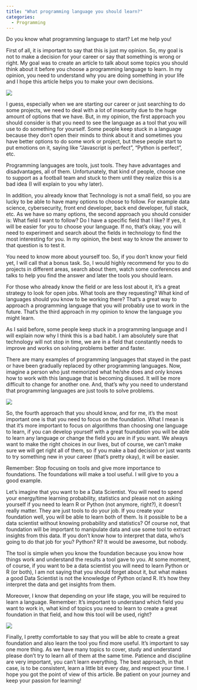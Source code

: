 ```yaml
---
title: "What programming language you should learn?"
categories:
  - Programming
---
```

Do you know what programming language to start? Let me help you!

First of all, it is important to say that this is just my opinion. So, my goal is not to make a decision for your career or say that something is wrong or right. My goal was to create an article to talk about some topics you should think about it before you choose a programming language to learn. In my opinion, you need to understand why you are doing something in your life and I hope this article helps you to make your own decisions.

![](https://blogfelipe.com/assets/images/prlang-01.png)

I guess, especially when we are starting our career or just searching to do some projects, we need to deal with a lot of insecurity due to the huge amount of options that we have. But, in my opinion, the first approach you should consider is that you need to see the language as a tool that you will use to do something for yourself. Some people keep stuck in a language because they don’t open their minds to think about it and sometimes you have better options to do some work or project, but these people start to put emotions on it, saying like “Javascript is perfect”, “Python is perfect”, etc. 

Programming languages are tools, just tools. They have advantages and disadvantages, all of them. Unfortunately, that kind of people, choose one to support as a football team and stuck to them until they realize this is a bad idea (I will explain to you why later).

In addition, you already know that Technology is not a small field, so you are lucky to be able to have many options to choose to follow. For example data science, cybersecurity, front end developer, back end developer, full stack, etc. As we have so many options, the second approach you should consider is: What field I want to follow? Do I have a specific field that I like? If yes, it will be easier for you to choose your language. If no, that’s okay, you will need to experiment and search about the fields in technology to find the most interesting for you. In my opinion, the best way to know the answer to that question is to test it. 

You need to know more about yourself too. So, if you don’t know your field yet, I will call that a bonus task. So, I would highly recommend for you to do projects in different areas, search about them, watch some conferences and talks to help you find the answer and later the tools you should learn.

For those who already know the field or are less lost about it, it’s a great strategy to look for open jobs. What tools are they requesting? What kind of languages should you know to be working there? That’s a great way to approach a programming language that you will probably use to work in the future. That’s the third approach in my opinion to know the language you might learn.

As I said before, some people keep stuck in a programming language and I will explain now why I think this is a bad habit. I am absolutely sure that technology will not stop in time, we are in a field that constantly needs to improve and works on solving problems better and faster. 

There are many examples of programming languages that stayed in the past or have been gradually replaced by other programming languages. Now, imagine a person who just memorized what he/she does and only knows how to work with this language that is becoming disused. It will be more difficult to change for another one. And, that’s why you need to understand that programming languages are just tools to solve problems.

![](https://blogfelipe.com/assets/images/prlang-02.png)

So, the fourth approach that you should know, and for me, it’s the most important one is that you need to focus on the foundation. What I mean is that it’s more important to focus on algorithms than choosing one language to learn, if you can develop yourself with a great foundation you will be able to learn any language or change the field you are in if you want. We always want to make the right choices in our lives, but of course, we can’t make sure we will get right all of them, so if you make a bad decision or just wants to try something new in your career (that’s pretty okay), it will be easier. 

Remember: Stop focusing on tools and give more importance to foundations. The foundations will make a tool useful. I will give to you a good example.

Let’s imagine that you want to be a Data Scientist. You will need to spend your energy/time learning probability, statistics and please not on asking yourself if you need to learn R or Python (not anymore, right?), it doesn’t really matter. They are just tools to do your job. If you create your foundation well, you will be able to learn both of them. Is it possible to be a data scientist without knowing probability and statistics? Of course not, that foundation will be important to manipulate data and use some tool to extract insights from this data. If you don’t know how to interpret that data, who’s going to do that job for you? Python? R? It would be awesome, but nobody. 

The tool is simple when you know the foundation because you know how things work and understand the results a tool gave to you. At some moment, of course, if you want to be a data scientist you will need to learn Python or R (or both), I am not saying that you should forget about it, but what makes a good Data Scientist is not the knowledge of Python or/and R. It’s how they interpret the data and get insights from them.

Moreover, I know that depending on your life stage, you will be required to learn a language. Remember: It’s important to understand which field you want to work in, what kind of topics you need to learn to create a great foundation in that field, and how this tool will be used, right?

![](https://blogfelipe.com/assets/images/prlang-03.png)

Finally, I pretty comfortable to say that you will be able to create a great foundation and also learn the tool you find more useful. It’s important to say one more thing. As we have many topics to cover, study and understand please don’t try to learn all of them at the same time. Patience and discipline are very important, you can’t learn everything. The best approach, in that case, is to be consistent, learn a little bit every day, and respect your time. I hope you got the point of view of this article. Be patient on your journey and keep your passion for learning!